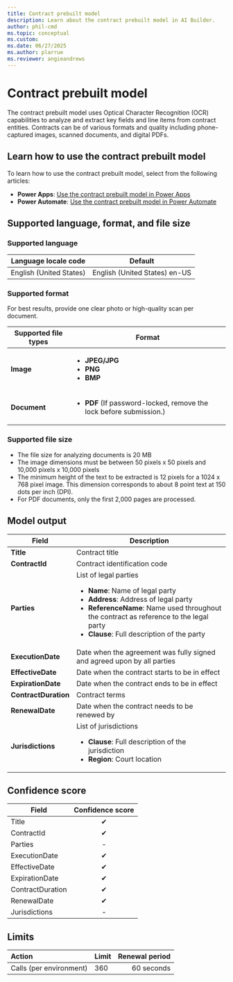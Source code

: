 ```yaml
---
title: Contract prebuilt model
description: Learn about the contract prebuilt model in AI Builder.
author: phil-cmd
ms.topic: conceptual
ms.custom: 
ms.date: 06/27/2025
ms.author: plarrue
ms.reviewer: angieandrews
---
```


# Contract prebuilt model

The contract prebuilt model uses Optical Character Recognition (OCR) capabilities to analyze and extract key fields and line items from contract entities. Contracts can be of various formats and quality including phone-captured images, scanned documents, and digital PDFs.

## Learn how to use the contract prebuilt model

To learn how to use the contract prebuilt model, select from the following articles:

- **Power Apps**: [Use the contract prebuilt model in Power Apps](use-prebuilt-contract-power-apps.md)
- **Power Automate**: [Use the contract prebuilt model in Power Automate](use-prebuilt-contract-power-automate.md)

## Supported language, format, and file size

### Supported language

|Language locale code|Default|
|--------------------|-------|
|English (United States)|English (United States) en-US|

### Supported format

For best results, provide one clear photo or high-quality scan per document.

|Supported file types|Format|
|-----|--------|
|**Image**|<ul><li>**JPEG/JPG**</li><li>**PNG**</li><li>**BMP**</li></ul>|  
|**Document**|<ul><li>**PDF** (If password-locked, remove the lock before submission.)</li></ul>|

### Supported file size

- The file size for analyzing documents is 20 MB
- The image dimensions must be between 50 pixels x 50 pixels and 10,000 pixels x 10,000 pixels
- The minimum height of the text to be extracted is 12 pixels for a 1024 x 768 pixel image. This dimension corresponds to about 8 point text at 150 dots per inch (DPI).
- For PDF documents, only the first 2,000 pages are processed.

## Model output

|Field|Description|
|----------|-----------|
|**Title**|Contract title| 
|**ContractId**|Contract identification code|  
|**Parties**|List of legal parties<ul><li>**Name**: Name of legal party</li><li>**Address**: Address of legal party</li><li>**ReferenceName**: Name used throughout the contract as reference to the legal party</li><li>**Clause**: Full description of the party</li></ul>|  
|**ExecutionDate**|Date when the agreement was fully signed and agreed upon by all parties|  
|**EffectiveDate**|Date when the contract starts to be in effect|  
|**ExpirationDate**|Date when the contract ends to be in effect|  
|**ContractDuration**|Contract terms|  
|**RenewalDate**|Date when the contract needs to be renewed by|  
|**Jurisdictions**|List of jurisdictions<ul><li>**Clause**: Full description of the jurisdiction</li><li>**Region**: Court location</li></ul>|

## Confidence score

|Field|Confidence score|
|----------|:-----------:|
|Title|✔|
|ContractId|✔|
|Parties| - |
|ExecutionDate|✔|
|EffectiveDate|✔|
|ExpirationDate|✔|
|ContractDuration|✔|
|RenewalDate|✔|
|Jurisdictions| - |

## Limits

|Action|Limit|Renewal period|
|:-----|:-----|-----:|
|Calls (per environment)|360|60 seconds|

<!--## Related information

placeholder-->